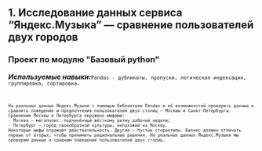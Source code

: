 ## 1. Исследование данных сервиса “Яндекс.Музыка” — сравнение пользователей двух городов
### Проект по модулю "Базовый python"

***Используемые навыки:***<code>```Pandas - дубликаты, пропуски, логическая индексация, группировка, сортировка.```<code>
        
    На реальных данных Яндекс.Музыки c помощью библиотеки Pandas и её возможностей проверить данные и сравнить поведение и предпочтения пользователей двух столиц — Москвы и Санкт-Петербурга.
    Сравнение Москвы и Петербурга окружено мифами:
    - Москва — мегаполис, подчинённый жёсткому ритму рабочей недели;
    - Петербург — город своеобразной культуры, непохожий на Москву.
    Некоторые мифы отражают действительность. Другие — пустые стереотипы. Бизнес должен отличать первые от вторых, чтобы принимать рациональные решения. На реальных данных Яндекс.Музыки мы проверим данные и сравним поведение пользователей двух столиц.
